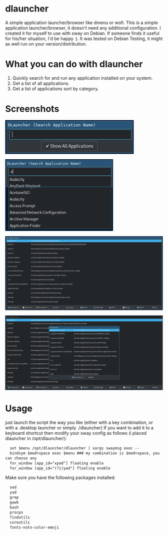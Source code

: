 # dlauncher
A simple application launcher/browser like dmenu or wofi.
This is a simple application launcher/browser, it doesn't need any additional configuration.
I created it for myself to use with sway on Debian. If someone finds it useful for his/her situation, I'd be happy :).
It was tested on Debian Testing, it might as well run on your version/distribution.

# What you can do with dlauncher
   1. Quickly search for and run any application installed on your system.
   2. Get a list of all applications.
   3. Get a list of applications sort by category.

# Screenshots
![Alt text](https://github.com/DiogenesVX/dlauncher/blob/main/dlauncher.png)

![Alt text](https://github.com/DiogenesVX/dlauncher/blob/main/dlauncher2.png)

![Alt text](https://github.com/DiogenesVX/dlauncher/blob/main/dlauncher3.png)

![Alt text](https://github.com/DiogenesVX/dlauncher/blob/main/dlauncher4.png)

# Usage
  just launch the script the way you like (either with a key combination, or with a .desktop launcher or simply ./dlauncher)
  If you want to add it to a keyboard shortcut then modify your sway config as follows (i placed dlauncher in /opt/dlauncher/):
  
      set $menu /opt/dlauncher/dlauncher | xargs swaymsg exec --
      bindsym $mod+space exec $menu ### my combination is $mod+space, you can choose any
      for_window [app_id="xpad"] floating enable
      for_window [app_id="(?i)yad"] floating enable
  
 Make sure you have the following packages installed:
 
      sed
      yad
      grep
      gawk
      bash
      procps
      findutils
      coreutils
      fonts-noto-color-emoji
